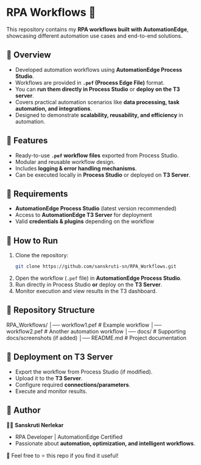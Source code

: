 
# RPA Workflows 🚀  

This repository contains my **RPA workflows built with AutomationEdge**, showcasing different automation use cases and end-to-end solutions.  

## 🔹 Overview  
- Developed automation workflows using **AutomationEdge Process Studio**.  
- Workflows are provided in **`.pef` (Process Edge File)** format.  
- You can **run them directly in Process Studio** or **deploy on the T3 server**.  
- Covers practical automation scenarios like **data processing, task automation, and integrations**.  
- Designed to demonstrate **scalability, reusability, and efficiency** in automation.  

## 🔹 Features  
- Ready-to-use **`.pef` workflow files** exported from Process Studio.  
- Modular and reusable workflow design.  
- Includes **logging & error handling mechanisms**.  
- Can be executed locally in **Process Studio** or deployed on **T3 Server**.  

## 🔹 Requirements  
- **AutomationEdge Process Studio** (latest version recommended)  
- Access to **AutomationEdge T3 Server** for deployment  
- Valid **credentials & plugins** depending on the workflow  

## 🔹 How to Run  
1. Clone the repository:  
   ```bash
   git clone https://github.com/sanskruti-sn/RPA_Workflows.git


2. Open the workflow (`.pef` file) in **AutomationEdge Process Studio**.
3. Run directly in Process Studio **or** deploy on the **T3 Server**.
4. Monitor execution and view results in the T3 dashboard.

## 🔹 Repository Structure


RPA_Workflows/
│── workflow1.pef       # Example workflow
│── workflow2.pef       # Another automation workflow
│── docs/               # Supporting docs/screenshots (if added)
│── README.md           # Project documentation


## 🔹 Deployment on T3 Server

* Export the workflow from Process Studio (if modified).
* Upload it to the **T3 Server**.
* Configure required **connections/parameters**.
* Execute and monitor results.

## 🔹 Author

👩‍💻 **Sanskruti Nerlekar**

* RPA Developer | AutomationEdge Certified
* Passionate about **automation, optimization, and intelligent workflows**.

📌 Feel free to ⭐ this repo if you find it useful!


